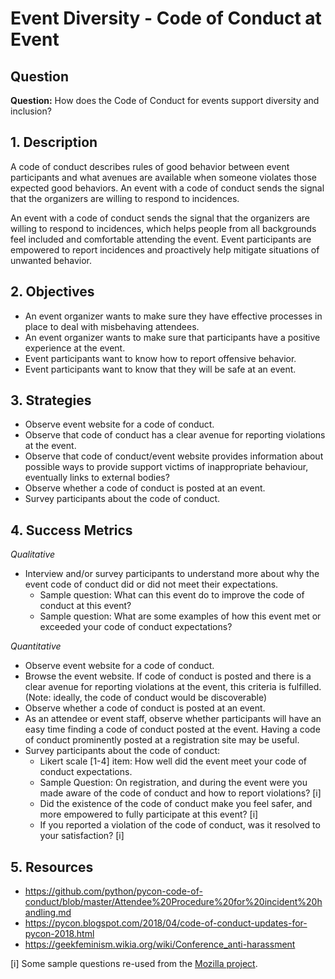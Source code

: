 # Event Diversity - Code of Conduct at Event

## Question

**Question:** How does the Code of Conduct for events support diversity and inclusion?

## 1. Description
A code of conduct describes rules of good behavior between event participants and what avenues are available when someone violates those expected good behaviors. An event with a code of conduct sends the signal that the organizers are willing to respond to incidences.

An event with a code of conduct sends the signal that the organizers are willing to respond to incidences, which helps people from all backgrounds feel included and comfortable attending the event. Event participants are empowered to report incidences and proactively help mitigate situations of unwanted behavior.

## 2. Objectives
- An event organizer wants to make sure they have effective processes in place to deal with misbehaving attendees.
- An event organizer wants to make sure that participants have a positive experience at the event.
- Event participants want to know how to report offensive behavior. 
- Event participants want to know that they will be safe at an event.

## 3. Strategies
- Observe event website for a code of conduct.
- Observe that code of conduct has a clear avenue for reporting violations at the event.
- Observe that code of conduct/event website provides information about possible ways to provide support victims of inappropriate behaviour, eventually links to external bodies?
- Observe whether a code of conduct is posted at an event.
- Survey participants about the code of conduct.

## 4. Success Metrics

_Qualitative_

- Interview and/or survey participants to understand more about why the event code of conduct did or did not meet their expectations.
  * Sample question: What can this event do to improve the code of conduct at this event?
  * Sample question: What are some examples of how this event met or exceeded your code of conduct expectations?

_Quantitative_

- Observe event website for a code of conduct.
- Browse the event website. If code of conduct is posted and there is a clear avenue for reporting violations at the event, this criteria is fulfilled. (Note: ideally, the code of conduct would be discoverable)
- Observe whether a code of conduct is posted at an event.
- As an attendee or event staff, observe whether participants will have an easy time finding a code of conduct posted at the event. Having a code of conduct prominently posted at a registration site may be useful.
- Survey participants about the code of conduct: 
  * Likert scale [1-4] item: How well did the event meet your code of conduct expectations.
  * Sample Question: On registration, and during the event were you made aware of the code of conduct and how to report violations? [i]
  * Did the existence of the code of conduct make you feel safer, and more empowered to fully participate at this event? [i]
  * If you reported a violation of the code of conduct, was it resolved to your satisfaction? [i]
## 5. Resources
- https://github.com/python/pycon-code-of-conduct/blob/master/Attendee%20Procedure%20for%20incident%20handling.md
- https://pycon.blogspot.com/2018/04/code-of-conduct-updates-for-pycon-2018.html
- https://geekfeminism.wikia.org/wiki/Conference_anti-harassment 



[i] Some sample questions re-used from the [Mozilla project](https://github.com/mozilla/diversity/blob/master/data-metrics/surveys/en/cpg-follow-up.md).


